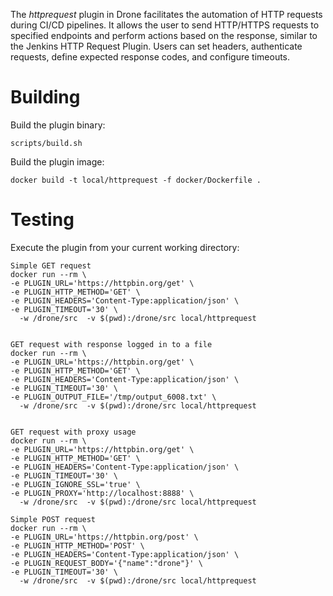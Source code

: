 The _httprequest_ plugin in Drone facilitates the automation of HTTP requests during CI/CD pipelines. It allows the user to send HTTP/HTTPS requests to specified endpoints and perform actions based on the response, similar to the Jenkins HTTP Request Plugin. Users can set headers, authenticate requests, define expected response codes, and configure timeouts.

# Building

Build the plugin binary:

```text
scripts/build.sh
```

Build the plugin image:

```text
docker build -t local/httprequest -f docker/Dockerfile .
```

# Testing

Execute the plugin from your current working directory:

```text
Simple GET request
docker run --rm \
-e PLUGIN_URL='https://httpbin.org/get' \
-e PLUGIN_HTTP_METHOD='GET' \
-e PLUGIN_HEADERS='Content-Type:application/json' \
-e PLUGIN_TIMEOUT='30' \
  -w /drone/src  -v $(pwd):/drone/src local/httprequest


GET request with response logged in to a file
docker run --rm \
-e PLUGIN_URL='https://httpbin.org/get' \
-e PLUGIN_HTTP_METHOD='GET' \
-e PLUGIN_HEADERS='Content-Type:application/json' \
-e PLUGIN_TIMEOUT='30' \
-e PLUGIN_OUTPUT_FILE='/tmp/output_6008.txt' \
  -w /drone/src  -v $(pwd):/drone/src local/httprequest


GET request with proxy usage
docker run --rm \
-e PLUGIN_URL='https://httpbin.org/get' \
-e PLUGIN_HTTP_METHOD='GET' \
-e PLUGIN_HEADERS='Content-Type:application/json' \
-e PLUGIN_TIMEOUT='30' \
-e PLUGIN_IGNORE_SSL='true' \
-e PLUGIN_PROXY='http://localhost:8888' \
  -w /drone/src  -v $(pwd):/drone/src local/httprequest

Simple POST request
docker run --rm \
-e PLUGIN_URL='https://httpbin.org/post' \
-e PLUGIN_HTTP_METHOD='POST' \
-e PLUGIN_HEADERS='Content-Type:application/json' \
-e PLUGIN_REQUEST_BODY='{"name":"drone"}' \
-e PLUGIN_TIMEOUT='30' \
  -w /drone/src  -v $(pwd):/drone/src local/httprequest
```
